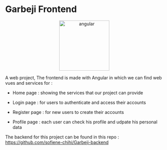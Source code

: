 # Garbeji Frontend
<p align="center">
<img src="https://angular.io/assets/images/logos/angular/angular.svg" alt="angular" width="160"/>
</p>

A web project, The frontend is made with Angular in which we can find web vues and services for : 

* Home page : showing the services that our project can provide

* Login page : for users to authenticate and access their accounts

* Register page : for new users to create their accounts

* Profile page : each user can check his profile and udpate his personal data

The backend for this project can be found in this repo : https://github.com/sofiene-chihi/Garbeji-backend
